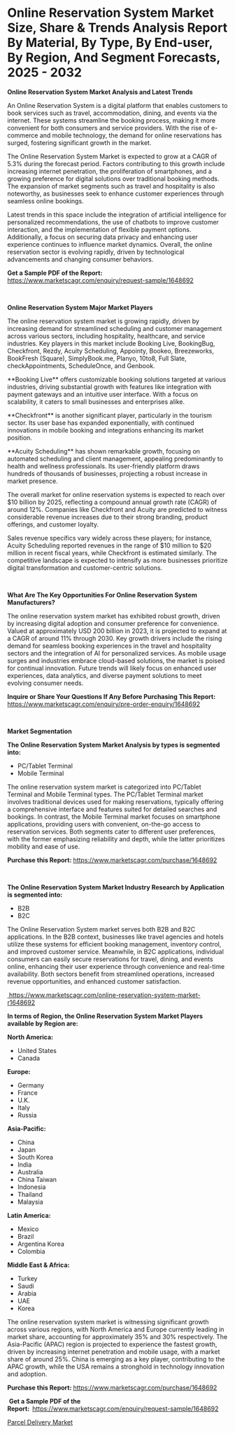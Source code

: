 <p><h1>Online Reservation System Market Size, Share & Trends Analysis Report By Material, By Type, By End-user, By Region, And Segment Forecasts, 2025 - 2032</h1></p><p><strong>Online Reservation System Market Analysis and Latest Trends</strong></p>
<p><p>An Online Reservation System is a digital platform that enables customers to book services such as travel, accommodation, dining, and events via the internet. These systems streamline the booking process, making it more convenient for both consumers and service providers. With the rise of e-commerce and mobile technology, the demand for online reservations has surged, fostering significant growth in the market.</p><p>The Online Reservation System Market is expected to grow at a CAGR of 5.3% during the forecast period. Factors contributing to this growth include increasing internet penetration, the proliferation of smartphones, and a growing preference for digital solutions over traditional booking methods. The expansion of market segments such as travel and hospitality is also noteworthy, as businesses seek to enhance customer experiences through seamless online bookings.</p><p>Latest trends in this space include the integration of artificial intelligence for personalized recommendations, the use of chatbots to improve customer interaction, and the implementation of flexible payment options. Additionally, a focus on securing data privacy and enhancing user experience continues to influence market dynamics. Overall, the online reservation sector is evolving rapidly, driven by technological advancements and changing consumer behaviors.</p></p>
<p><strong>Get a Sample PDF of the Report:&nbsp;</strong> <a href="https://www.marketscagr.com/enquiry/request-sample/1648692?utm_campaign=3172&utm_medium=2&utm_source=Github&utm_content=ia&utm_term=09032025&utm_id=online-reservation-system">https://www.marketscagr.com/enquiry/request-sample/1648692</a></p>
<p>&nbsp;</p>
<p><strong>Online Reservation System Major Market Players</strong></p>
<p><p>The online reservation system market is growing rapidly, driven by increasing demand for streamlined scheduling and customer management across various sectors, including hospitality, healthcare, and service industries. Key players in this market include Booking Live, BookingBug, Checkfront, Rezdy, Acuity Scheduling, Appointy, Bookeo, Breezeworks, BookFresh (Square), SimplyBook.me, Planyo, 10to8, Full Slate, checkAppointments, ScheduleOnce, and Genbook.</p><p>**Booking Live** offers customizable booking solutions targeted at various industries, driving substantial growth with features like integration with payment gateways and an intuitive user interface. With a focus on scalability, it caters to small businesses and enterprises alike.</p><p>**Checkfront** is another significant player, particularly in the tourism sector. Its user base has expanded exponentially, with continued innovations in mobile booking and integrations enhancing its market position.</p><p>**Acuity Scheduling** has shown remarkable growth, focusing on automated scheduling and client management, appealing predominantly to health and wellness professionals. Its user-friendly platform draws hundreds of thousands of businesses, projecting a robust increase in market presence.</p><p>The overall market for online reservation systems is expected to reach over $10 billion by 2025, reflecting a compound annual growth rate (CAGR) of around 12%. Companies like Checkfront and Acuity are predicted to witness considerable revenue increases due to their strong branding, product offerings, and customer loyalty. </p><p>Sales revenue specifics vary widely across these players; for instance, Acuity Scheduling reported revenues in the range of $10 million to $20 million in recent fiscal years, while Checkfront is estimated similarly. The competitive landscape is expected to intensify as more businesses prioritize digital transformation and customer-centric solutions.</p></p>
<p>&nbsp;</p>
<p><strong>What Are The Key Opportunities For Online Reservation System Manufacturers?</strong></p>
<p><p>The online reservation system market has exhibited robust growth, driven by increasing digital adoption and consumer preference for convenience. Valued at approximately USD 200 billion in 2023, it is projected to expand at a CAGR of around 11% through 2030. Key growth drivers include the rising demand for seamless booking experiences in the travel and hospitality sectors and the integration of AI for personalized services. As mobile usage surges and industries embrace cloud-based solutions, the market is poised for continual innovation. Future trends will likely focus on enhanced user experiences, data analytics, and diverse payment solutions to meet evolving consumer needs.</p></p>
<p><strong>Inquire or Share Your Questions If Any Before Purchasing This Report:</strong> <a href="https://www.marketscagr.com/enquiry/pre-order-enquiry/1648692?utm_campaign=3172&utm_medium=2&utm_source=Github&utm_content=ia&utm_term=09032025&utm_id=online-reservation-system">https://www.marketscagr.com/enquiry/pre-order-enquiry/1648692</a></p>
<p>&nbsp;</p>
<p><strong>Market Segmentation</strong></p>
<p><strong>The Online Reservation System Market Analysis by types is segmented into:</strong></p>
<p><ul><li>PC/Tablet Terminal</li><li>Mobile Terminal</li></ul></p>
<p><p>The online reservation system market is categorized into PC/Tablet Terminal and Mobile Terminal types. The PC/Tablet Terminal market involves traditional devices used for making reservations, typically offering a comprehensive interface and features suited for detailed searches and bookings. In contrast, the Mobile Terminal market focuses on smartphone applications, providing users with convenient, on-the-go access to reservation services. Both segments cater to different user preferences, with the former emphasizing reliability and depth, while the latter prioritizes mobility and ease of use.</p></p>
<p><strong>Purchase this Report:&nbsp;</strong><a href="https://www.marketscagr.com/purchase/1648692?utm_campaign=3172&utm_medium=2&utm_source=Github&utm_content=ia&utm_term=09032025&utm_id=online-reservation-system">https://www.marketscagr.com/purchase/1648692</a></p>
<p>&nbsp;</p>
<p><strong>The Online Reservation System Market Industry Research by Application is segmented into:</strong></p>
<p><ul><li>B2B</li><li>B2C</li></ul></p>
<p><p>The Online Reservation System market serves both B2B and B2C applications. In the B2B context, businesses like travel agencies and hotels utilize these systems for efficient booking management, inventory control, and improved customer service. Meanwhile, in B2C applications, individual consumers can easily secure reservations for travel, dining, and events online, enhancing their user experience through convenience and real-time availability. Both sectors benefit from streamlined operations, increased revenue opportunities, and enhanced customer satisfaction.</p></p>
<p><a href="https://www.marketscagr.com/online-reservation-system-market-r1648692?utm_campaign=3172&utm_medium=2&utm_source=Github&utm_content=ia&utm_term=09032025&utm_id=online-reservation-system">&nbsp;https://www.marketscagr.com/online-reservation-system-market-r1648692</a></p>
<p><strong>In terms of Region, the Online Reservation System Market Players available by Region are:</strong></p>
<p>
    <p> <strong> North America: </strong>
        <ul>
            <li>United States</li>
            <li>Canada</li>
        </ul>
        </p> 
    <p> <strong> Europe: </strong>
        <ul>
            <li>Germany</li>
            <li>France</li>
            <li>U.K.</li>
            <li>Italy</li>
            <li>Russia</li>
        </ul>
        </p> 
    <p> <strong> Asia-Pacific: </strong>
        <ul>
            <li>China</li>
            <li>Japan</li>
            <li>South Korea</li>
            <li>India</li>
            <li>Australia</li>
            <li>China Taiwan</li>
            <li>Indonesia</li>
            <li>Thailand</li>
            <li>Malaysia</li>
        </ul>
        </p> 
    <p> <strong> Latin America: </strong>
        <ul>
            <li>Mexico</li>
            <li>Brazil</li>
            <li>Argentina Korea</li>
            <li>Colombia</li>
        </ul>
        </p> 
    <p> <strong> Middle East & Africa: </strong>
        <ul>
            <li>Turkey</li>
            <li>Saudi</li>
            <li>Arabia</li>
            <li>UAE</li>
            <li>Korea</li>
        </ul>
    </p>
    </p>
<p><p>The online reservation system market is witnessing significant growth across various regions, with North America and Europe currently leading in market share, accounting for approximately 35% and 30% respectively. The Asia-Pacific (APAC) region is projected to experience the fastest growth, driven by increasing internet penetration and mobile usage, with a market share of around 25%. China is emerging as a key player, contributing to the APAC growth, while the USA remains a stronghold in technology innovation and adoption.</p></p>
<p><strong>Purchase this Report: </strong><a href="https://www.marketscagr.com/purchase/1648692?utm_campaign=3172&utm_medium=2&utm_source=Github&utm_content=ia&utm_term=09032025&utm_id=online-reservation-system">https://www.marketscagr.com/purchase/1648692</a></p>
<p>&nbsp;<strong>Get a Sample PDF of the Report:&nbsp;&nbsp;</strong><a href="https://www.marketscagr.com/enquiry/request-sample/1648692?utm_campaign=3172&utm_medium=2&utm_source=Github&utm_content=ia&utm_term=09032025&utm_id=online-reservation-system">https://www.marketscagr.com/enquiry/request-sample/1648692</a></p>
<p><strong></strong></p>
<p><p><a href="https://github.com/wakerizaak8g/Market-Research-Report-List-1/blob/main/parcel-delivery-market.md?utm_campaign=3172&utm_medium=2&utm_source=Github&utm_content=ia&utm_term=09032025&utm_id=online-reservation-system">Parcel Delivery Market</a></p></p>